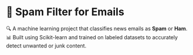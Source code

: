# 📧 Spam Filter for Emails

🔍 A machine learning project that classifies news emails as **Spam** or **Ham**.  
📊 Built using Scikit-learn and trained on labeled datasets to accurately detect unwanted or junk content.
